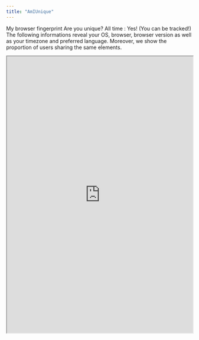```yaml
---
title: "AmIUnique"
---
```


My browser fingerprint Are you unique? All time : Yes! (You can be tracked!) The following informations reveal your OS, browser, browser version as well as your timezone and preferred language. Moreover, we show the proportion of users sharing the same elements.

<iframe height="750" width="100%" src="https://ewelton.github.io/ktest/wiki.html#AmIUnique"></iframe>
